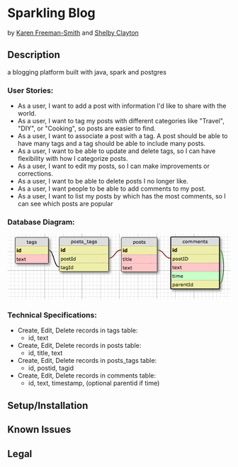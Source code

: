 # Sparkling Blog
by [Karen Freeman-Smith](https://github.com/karenfreemansmith) and [Shelby Clayton](https://github.com/shabis)

## Description
a blogging platform built with java, spark and postgres

### User Stories:
* As a user, I want to add a post with information I'd like to share with the world.
* As a user, I want to tag my posts with different categories like "Travel", "DIY", or "Cooking", so posts are easier to find.
* As a user, I want to associate a post with a tag. A post should be able to have many tags and a tag should be able to include many posts.
* As a user, I want to be able to update and delete tags, so I can have flexibility with how I categorize posts.
* As a user, I want to edit my posts, so I can make improvements or corrections.
* As a user, I want to be able to delete posts I no longer like.
* As a user, I want people to be able to add comments to my post.
* As a user, I want to list my posts by which has the most comments, so I can see which posts are popular

### Database Diagram:
![database diagram](database.png)

### Technical Specifications:
* Create, Edit, Delete records in tags table:
  * id, text
* Create, Edit, Delete records in posts table:
  * id, title, text
* Create, Edit, Delete records in posts_tags table:
  * id, postid, tagid
* Create, Edit, Delete records in comments table:
  * id, text, timestamp, (optional parentid if time)

## Setup/Installation

## Known Issues

## Legal
